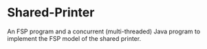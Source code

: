 # Shared-Printer
An FSP program and a concurrent (multi-threaded) Java program to implement the FSP model of the shared printer.
